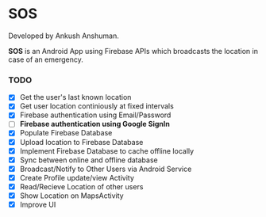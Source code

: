# SOS
Developed by Ankush Anshuman.

**SOS** is an Android App using Firebase APIs which broadcasts the location in case of an emergency.


### TODO

- [x] Get the user's last known location
- [x] Get user location continiously at fixed intervals
- [x] Firebase authentication using Email/Password
- [ ] **Firebase authentication using Google SignIn**
- [x] Populate Firebase Database
- [x] Upload location to Firebase Database
- [x] Implement Firebase Database to cache offline locally
- [x] Sync between online and offline database
- [x] Broadcast/Notify to Other Users via Android Service
- [x] Create Profile update/view Activity
- [x] Read/Recieve Location of other users
- [x] Show Location on MapsActivity
- [X] Improve UI
